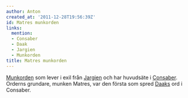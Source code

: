 ```yaml
---
author: Anton
created_at: '2011-12-28T19:56:39Z'
id: Matres munkorden
links:
  mention:
  - Consaber
  - Daak
  - Jargien
  - Munkorden
title: Matres munkorden
---
```


[Munkorden] som lever i exil från [Jargien] och har huvudsäte i [Consaber]. Orderns grundare, munken
Matres, var den första som spred [Daaks] ord i Consaber.

  [Munkorden]: Munkorden
  [Jargien]: Jargien
  [Consaber]: Consaber
  [Daaks]: Daak
